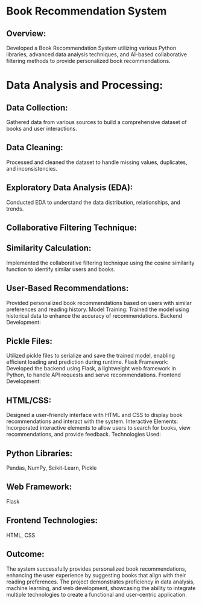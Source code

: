 # Book Recommendation System
## Overview:
Developed a Book Recommendation System utilizing various Python libraries, advanced data analysis techniques, and AI-based collaborative filtering methods to provide personalized book recommendations.

# Data Analysis and Processing:

## Data Collection:
Gathered data from various sources to build a comprehensive dataset of books and user interactions.

## Data Cleaning: 
Processed and cleaned the dataset to handle missing values, duplicates, and inconsistencies.
## Exploratory Data Analysis (EDA):
Conducted EDA to understand the data distribution, relationships, and trends.

## Collaborative Filtering Technique:

## Similarity Calculation:
Implemented the collaborative filtering technique using the cosine similarity function to identify similar users and books.
## User-Based Recommendations:
Provided personalized book recommendations based on users with similar preferences and reading history.
Model Training: Trained the model using historical data to enhance the accuracy of recommendations.
Backend Development:

## Pickle Files:
Utilized pickle files to serialize and save the trained model, enabling efficient loading and prediction during runtime.
Flask Framework: Developed the backend using Flask, a lightweight web framework in Python, to handle API requests and serve recommendations.
Frontend Development:

## HTML/CSS:
Designed a user-friendly interface with HTML and CSS to display book recommendations and interact with the system.
Interactive Elements: Incorporated interactive elements to allow users to search for books, view recommendations, and provide feedback.
Technologies Used:

## Python Libraries:
Pandas, NumPy, Scikit-Learn, Pickle
## Web Framework: 
Flask
## Frontend Technologies:
HTML, CSS
## Outcome:
The system successfully provides personalized book recommendations, enhancing the user experience by suggesting books that align with their reading preferences. The project demonstrates proficiency in data analysis, machine learning, and web development, showcasing the ability to integrate multiple technologies to create a functional and user-centric application.
